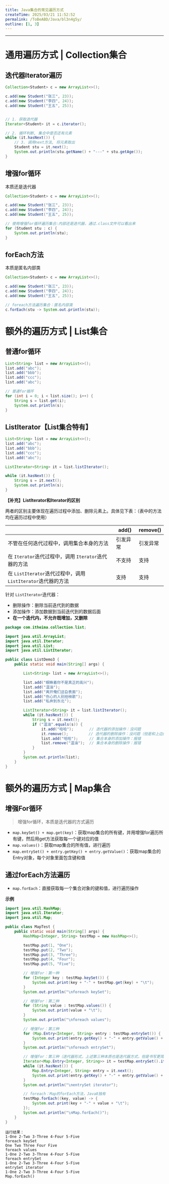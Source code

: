 ```yaml
---
title: Java集合的常见遍历方式
createTime: 2025/03/21 11:52:52
permalink: /ToBeABD/Java/bl3n4g5y/
outline: [1, 3]
---
```


---



# 通用遍历方式 | Collection集合

## 迭代器Iterator遍历

```java
Collection<Student> c = new ArrayList<>();

c.add(new Student("张三", 23));
c.add(new Student("李四", 24));
c.add(new Student("王五", 25));


// 1. 获取迭代器
Iterator<Student> it = c.iterator();

// 2. 循环判断, 集合中是否还有元素
while (it.hasNext()) {
    // 3. 调用next方法, 将元素取出
    Student stu = it.next();
    System.out.println(stu.getName() + "---" + stu.getAge());
}
```



## 增强for循环

本质还是迭代器

```java
Collection<Student> c = new ArrayList<>();

c.add(new Student("张三", 23));
c.add(new Student("李四", 24));
c.add(new Student("王五", 25));

// 使用增强for循环遍历集合:内部还是迭代器，通过.class文件可以看出来
for (Student stu : c) {
    System.out.println(stu);
}
```



## forEach方法

本质是匿名内部类

```java
Collection<Student> c = new ArrayList<>();

c.add(new Student("张三", 23));
c.add(new Student("李四", 24));
c.add(new Student("王五", 25));

// foreach方法遍历集合：匿名内部类
c.forEach(stu -> System.out.println(stu));
```

# 额外的遍历方式 | List集合

## 普通for循环

```java
List<String> list = new ArrayList<>();
list.add("abc");
list.add("bbb");
list.add("ccc");
list.add("abc");

// 普通for循环
for (int i = 0; i < list.size(); i++) {
    String s = list.get(i);
    System.out.println(s);
}
```

## ListIterator【List集合特有】

```java
List<String> list = new ArrayList<>();
list.add("abc");
list.add("bbb");
list.add("ccc");
list.add("abc");

ListIterator<String> it = list.listIterator();

while (it.hasNext()) {
    String s = it.next();
    System.out.println(s);
}
```

**【补充】ListIterator和Iterator的区别**

两者的区别主要体现在遍历过程中添加、删除元素上。具体见下表：（表中的方法均在遍历过程中使用）

|                                                                  | add()    | remove() |
| ---------------------------------------------------------------- | -------- | -------- |
| 不管在任何迭代过程中，调用集合本身的方法                         | 引发异常 | 引发异常 |
| 在 `Iterator`迭代过程中，调用 `Iterator`迭代器的方法         | 不支持   | 支持     |
| 在 `ListIterator`迭代过程中，调用 `ListIterator`迭代器的方法 | 支持     | 支持     |

针对 `ListIterator`迭代器：

- 删除操作：删除当前迭代到的数据
- 添加操作：添加数据到当前迭代到的数据后面
- **在一个迭代内，不允许既增加，又删除**

```java
package com.itheima.collection.list;

import java.util.ArrayList;
import java.util.Iterator;
import java.util.List;
import java.util.ListIterator;

public class ListDemo3 {
    public static void main(String[] args) {

        List<String> list = new ArrayList<>();

        list.add("眼瞅着你不是真正的高兴");
        list.add("温油");
        list.add("离开俺们这旮表面");
        list.add("伤心的人别扭秧歌");
        list.add("私奔到东北");

        ListIterator<String> it = list.listIterator();
        while (it.hasNext()) {
            String s = it.next();
            if ("温油".equals(s)) {
                it.add("哈哈");  		// 迭代器的添加操作：没问题
                it.remove();		 // 迭代器的删除操作：没问题（但是和上边的添加操作放在一个迭代内，就报错了）
                list.add("哈哈"); 	// 集合本身的添加操作：报错
                list.remove("温油"); 	// 集合本身的删除操作：报错
            }
        }
        System.out.println(list);
    }
}
```

# 额外的遍历方式 | Map集合

## 增强For循环

> 增强for循环，本质是迭代器的方式遍历

- `map.keySet() + map.get(key)`：获取map集合的所有键，并用增强for遍历所有键，然后用get方法获取每一个键对应的值
- `map.values()`：获取map集合的所有值，进行遍历
- `map.entrySet() + entry.getKey() + entry.getValue()`：获取map集合的Entry对象，每个对象里面包含键和值

## 通过forEach方法遍历

- `map.forEach`：直接获取每一个集合对象的键和值，进行遍历操作

**示例**

```java
import java.util.HashMap;
import java.util.Iterator;
import java.util.Map;

public class MapTest {
    public static void main(String[] args) {
        HashMap<Integer, String> testMap = new HashMap<>();

        testMap.put(1, "One");
        testMap.put(2, "Two");
        testMap.put(3, "Three");
        testMap.put(4, "Four");
        testMap.put(5, "Five");

        // 增强for：第一种
        for (Integer key : testMap.keySet()) {
            System.out.print(key + "-" + testMap.get(key) + "\t");
        }
        System.out.println("\nforeach keySet");

        // 增强for：第二种
        for (String value : testMap.values()) {
            System.out.print(value + "\t");
        }
        System.out.println("\nforeach values");

        // 增强for：第三种
        for (Map.Entry<Integer, String> entry : testMap.entrySet()) {
            System.out.print(entry.getKey() + "-" + entry.getValue() + "\t");
        }
        System.out.println("\nforeach entrySet");

        // 增强for：第三种（迭代器形式，上述第三种本质也是迭代器方式，但是书写更简单）
        Iterator<Map.Entry<Integer, String>> it = testMap.entrySet().iterator();
        while (it.hasNext()) {
            Map.Entry<Integer, String> entry = it.next();
            System.out.print(entry.getKey() + "-" + entry.getValue() + "\t");
        }
        System.out.println("\nentrySet iterator");

        // foreach：Map的forEach方法，Java8独有
        testMap.forEach((key, value) -> {
            System.out.print(key + "-" + value + "\t");
        });
        System.out.println("\nMap.forEach()");
    }
}
```

```
运行结果：
1-One 2-Two 3-Three 4-Four 5-Five
foreach keySet
One Two Three Four Five
foreach values
1-One 2-Two 3-Three 4-Four 5-Five
foreach entrySet
1-One 2-Two 3-Three 4-Four 5-Five
entrySet iterator
1-One 2-Two 3-Three 4-Four 5-Five
Map.forEach()
```
